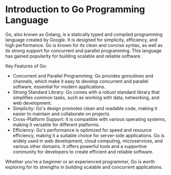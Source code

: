 # Introduction to Go Programming Language

Go, also known as Golang, is a statically typed and compiled programming language created by Google. It is designed for simplicity, efficiency, and high performance. Go is known for its clean and concise syntax, as well as its strong support for concurrent and parallel programming. This language has gained popularity for building scalable and reliable software.

Key Features of Go:

- Concurrent and Parallel Programming: Go provides goroutines and channels, which make it easy to develop concurrent and parallel software, essential for modern applications.
- Strong Standard Library: Go comes with a robust standard library that simplifies common tasks, such as working with data, networking, and web development.
- Simplicity: Go's design promotes clean and readable code, making it easier to maintain and collaborate on projects.
- Cross-Platform Support: It is compatible with various operating systems, making it versatile for different platforms.
- Efficiency: Go's performance is optimized for speed and resource efficiency, making it a suitable choice for server-side applications.
Go is widely used in web development, cloud computing, microservices, and various other domains. It offers powerful tools and a supportive community for developers to create efficient and reliable software.

Whether you're a beginner or an experienced programmer, Go is worth exploring for its strengths in building scalable and concurrent applications.

